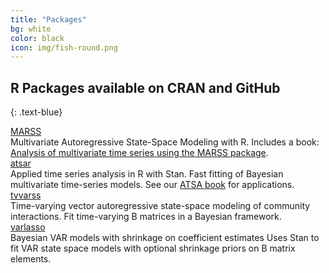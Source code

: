 ```yaml
---
title: "Packages"
bg: white
color: black
icon: img/fish-round.png
---
```


## R Packages available on CRAN and GitHub
{: .text-blue}

<!-- the part in pkgsboxtext2 will disappear on small screens -->
<div id="pkgscontainer">

<div id="pkgsbox">
<a class="boxlinks"  href="https://atsa-es.github.io/MARSS/">MARSS</a><br>
<span id="pkgsboxtext1">Multivariate Autoregressive State-Space Modeling with R.</span> <span id="pkgsboxtext2"> Includes a book: <a href="https://cran.r-project.org/web/packages/MARSS/vignettes/UserGuide.pdf">Analysis of multivariate time series using the MARSS package</a>.</span>
</div>

<div id="pkgsbox">
<a class="boxlinks"  href="https://atsa-es.github.io/atsar/">atsar</a><br>
<span id="pkgsboxtext1">Applied time series analysis in R with Stan.</span>
<span id="pkgsboxtext2"> Fast fitting of Bayesian multivariate time-series models.  See our <a href="https://atsa-es.github.io/atsa-labs/">ATSA book</a> for applications.</span>
</div>

<div id="pkgsbox">
<a class="boxlinks"  href="https://github.com/atsa-es/tvvarss">tvvarss</a><br>
<span id="pkgsboxtext1">Time-varying vector autoregressive state-space modeling of community interactions.</span>
<span id="pkgsboxtext2"> Fit time-varying B matrices in a Bayesian framework.</span>
</div>

<div id="pkgsbox">
<a class="boxlinks"  href="https://github.com/atsa-es/varlasso">varlasso</a><br>
<span id="pkgsboxtext1">Bayesian VAR models with shrinkage on coefficient estimates</span>
<span id="pkgsboxtext2"> Uses Stan to fit VAR state space models with optional shrinkage priors on B matrix elements.</span>
</div>



</div>
